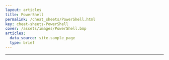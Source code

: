 ```yaml
---
layout: articles
title: PowerShell
permalink: /cheat_sheets/PowerShell.html
key: cheat-sheets-PowerShell
cover: /assets/images/PowerShell.bmp
articles:
  data_source: site.sample_page
  type: brief
---
```


<div class="article__content" markdown="1">

---
